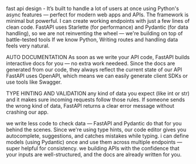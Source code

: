 fast api design - 
It’s built to handle a lot of users at once using Python's async features — perfect for modern web apps and APIs.
The framework is minimal but powerful. I can create working endpoints with just a few lines of clean code.
FastAPI uses Starlette (for performance) and Pydantic (for data handling), so we are not reinventing the wheel — we're building on top of battle-tested tools
If we know Python,  Writing routes and handling data feels very natural.

AUTO DOCUMENTATION
As soon as we write your API code, FastAPI builds interactive docs for you — no extra work needeed.
Since the docs are generated from our code, they always reflect the current state of our API
FastAPI uses OpenAPI, which means we can easily generate client SDKs or use tools like Swagger.

TYPE HINTING AND VALIDATION
any kind of data you expect (like int or str) and it makes sure incoming requests follow those rules.
If someone sends the wrong kind of data, FastAPI returns a clear error message without crashing our app.

we write less code to check data — FastAPI and Pydantic do that for you behind the scenes.
Since we're using type hints, our code editor gives you autocomplete, suggestions, and catches mistakes while typing.
i can define models (using Pydantic) once and use them across multiple endpoints — super helpful for consistency.
we building APIs with the confidence that your inputs are well-structured, and the docs are already written for you.